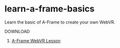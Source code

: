 # learn-a-frame-basics
Learn the basic of A-Frame to create your own WebVR.

DOWNLOAD
1. [A-Frame WebVR Lesson](https://github.com/a-hakim/learn-a-frame-basics/blob/master/A-Frame%20Module.pdf)
